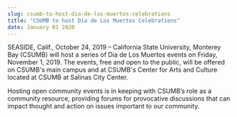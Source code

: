 ```yaml
---
slug: csumb-to-host-dia-de-los-muertos-celebrations
title: "CSUMB to host Dia de Los Muertos Celebrations"
date: January 01 2020
---
```


 
<p>
  SEASIDE, Calif., October 24, 2019 – California State University, Monterey Bay
  (CSUMB) will host a series of Dia de Los Muertos events on Friday, November 1,
  2019. The events, free and open to the public, will be offered on CSUMB's main
  campus and at CSUMB's Center for Arts and Culture located at CSUMB at Salinas
  City Center.
</p>
<p>
  Hosting open community events is in keeping with CSUMB’s role as a community
  resource, providing forums for provocative discussions that can impact thought
  and action on issues important to our community.
</p>
 
